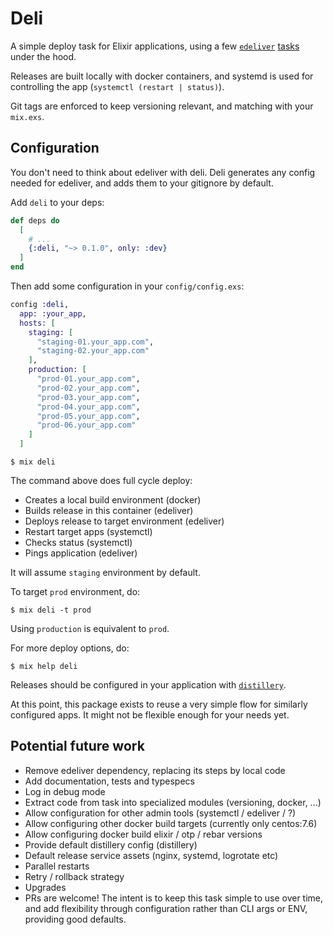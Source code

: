 # Deli

A simple deploy task for Elixir applications, using a few [`edeliver`](https://github.com/edeliver/edeliver) [tasks](https://hexdocs.pm/edeliver/Mix.Tasks.Edeliver.html#content) under the hood.

Releases are built locally with docker containers, and systemd is used for controlling the app (`systemctl (restart | status)`).


Git tags are enforced to keep versioning relevant, and matching with your `mix.exs`.

## Configuration

You don't need to think about edeliver with deli.
Deli generates any config needed for edeliver, and adds them to your gitignore by default.

Add `deli` to your deps:

```elixir
def deps do
  [
    # ...
    {:deli, "~> 0.1.0", only: :dev}
  ]
end
```

Then add some configuration in your `config/config.exs`:

```elixir
config :deli,
  app: :your_app,
  hosts: [
    staging: [
      "staging-01.your_app.com",
      "staging-02.your_app.com"
    ],
    production: [
      "prod-01.your_app.com",
      "prod-02.your_app.com",
      "prod-03.your_app.com",
      "prod-04.your_app.com",
      "prod-05.your_app.com",
      "prod-06.your_app.com"
    ]
  ]
```

```
$ mix deli
```

The command above does full cycle deploy:

- Creates a local build environment (docker)
- Builds release in this container (edeliver)
- Deploys release to target environment (edeliver)
- Restart target apps (systemctl)
- Checks status (systemctl)
- Pings application (edeliver)

It will assume `staging` environment by default.

To target `prod` environment, do:

```
$ mix deli -t prod
```

Using `production` is equivalent to `prod`.

For more deploy options, do:

```
$ mix help deli
```

Releases should be configured in your application with [`distillery`](https://hexdocs.pm/distillery).

At this point, this package exists to reuse a very simple flow for similarly configured apps. It might not be flexible enough for your needs yet.

## Potential future work

- Remove edeliver dependency, replacing its steps by local code
- Add documentation, tests and typespecs
- Log in debug mode
- Extract code from task into specialized modules (versioning, docker, ...)
- Allow configuration for other admin tools (systemctl / edeliver / ?)
- Allow configuring other docker build targets (currently only centos:7.6)
- Allow configuring docker build elixir / otp / rebar versions
- Provide default distillery config (distillery)
- Default release service assets (nginx, systemd, logrotate etc)
- Parallel restarts
- Retry / rollback strategy
- Upgrades
- PRs are welcome! The intent is to keep this task simple to use over time, and add flexibility through configuration rather than CLI args or ENV, providing good defaults.
